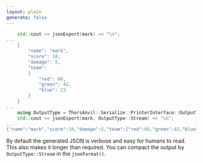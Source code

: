 ```yaml
---
layout: plain
generate: false
---
```

````C++
    std::cout << jsonExport(mark) << "\n";
...
    {
        "name": "mark",
        "score": 10,
        "damage": 5,
        "team":
        {
            "red": 66,
            "green": 42,
            "blue": 23
        }
    }
...
    using OutputType = ThorsAnvil::Serialize::PrinterInterface::OutputType;
    std::cout << jsonExport(mark, OutputType::Stream) << "\n";
...
{"name":"mark","score":10,"damage":5,"team":{"red":66,"green":42,"blue":23}}
````
By default the generated JSON is verbose and easy for humans to read. This also makes it longer than required. You can compact the output by `OutputType::Stream` in the `jsonFormat()`.
